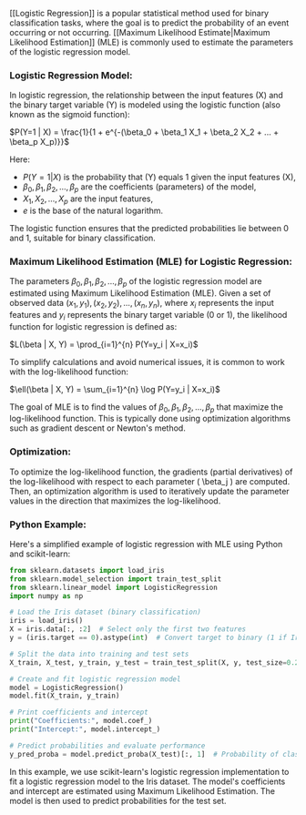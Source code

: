 [[Logistic Regression]] is a popular statistical method used for binary classification tasks, where the goal is to predict the probability of an event occurring or not occurring. [[Maximum Likelihood Estimate|Maximum Likelihood Estimation]] (MLE) is commonly used to estimate the parameters of the logistic regression model.

### Logistic Regression Model:

In logistic regression, the relationship between the input features \(X\) and the binary target variable \(Y\) is modeled using the logistic function (also known as the sigmoid function):

$P(Y=1 | X) = \frac{1}{1 + e^{-(\beta_0 + \beta_1 X_1 + \beta_2 X_2 + ... + \beta_p X_p)}}$

Here:
- $P(Y=1 | X)$ is the probability that \(Y\) equals 1 given the input features \(X\),
- $\beta_0, \beta_1, \beta_2, ..., \beta_p$ are the coefficients (parameters) of the model,
- $X_1, X_2, ..., X_p$ are the input features,
- $e$ is the base of the natural logarithm.

The logistic function ensures that the predicted probabilities lie between 0 and 1, suitable for binary classification.

### Maximum Likelihood Estimation (MLE) for Logistic Regression:

The parameters $\beta_0, \beta_1, \beta_2, ..., \beta_p$ of the logistic regression model are estimated using Maximum Likelihood Estimation (MLE). Given a set of observed data $(x_1, y_1), (x_2, y_2), ..., (x_n, y_n)$, where $x_i$ represents the input features and $y_i$ represents the binary target variable (0 or 1), the likelihood function for logistic regression is defined as:

$L(\beta | X, Y) = \prod_{i=1}^{n} P(Y=y_i | X=x_i)$

To simplify calculations and avoid numerical issues, it is common to work with the log-likelihood function:

$\ell(\beta | X, Y) = \sum_{i=1}^{n} \log P(Y=y_i | X=x_i)$

The goal of MLE is to find the values of $\beta_0, \beta_1, \beta_2, ..., \beta_p$ that maximize the log-likelihood function. This is typically done using optimization algorithms such as gradient descent or Newton's method.

### Optimization:

To optimize the log-likelihood function, the gradients (partial derivatives) of the log-likelihood with respect to each parameter \( \beta_j \) are computed. Then, an optimization algorithm is used to iteratively update the parameter values in the direction that maximizes the log-likelihood.

### Python Example:

Here's a simplified example of logistic regression with MLE using Python and scikit-learn:

```python
from sklearn.datasets import load_iris
from sklearn.model_selection import train_test_split
from sklearn.linear_model import LogisticRegression
import numpy as np

# Load the Iris dataset (binary classification)
iris = load_iris()
X = iris.data[:, :2]  # Select only the first two features
y = (iris.target == 0).astype(int)  # Convert target to binary (1 if Iris Setosa, 0 otherwise)

# Split the data into training and test sets
X_train, X_test, y_train, y_test = train_test_split(X, y, test_size=0.2, random_state=42)

# Create and fit logistic regression model
model = LogisticRegression()
model.fit(X_train, y_train)

# Print coefficients and intercept
print("Coefficients:", model.coef_)
print("Intercept:", model.intercept_)

# Predict probabilities and evaluate performance
y_pred_proba = model.predict_proba(X_test)[:, 1]  # Probability of class 1
```

In this example, we use scikit-learn's logistic regression implementation to fit a logistic regression model to the Iris dataset. The model's coefficients and intercept are estimated using Maximum Likelihood Estimation. The model is then used to predict probabilities for the test set.